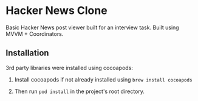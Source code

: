 # Hacker News Clone

Basic Hacker News post viewer built for an interview task. Built using MVVM + Coordinators.


## Installation

3rd party libraries were installed using cocoapods:

1. Install cocoapods if not already installed using `brew install cocoapods` 

2. Then run `pod install` in the project's root directory.
